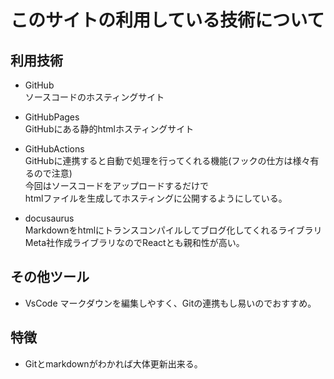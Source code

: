 # このサイトの利用している技術について

## 利用技術

* GitHub  
  ソースコードのホスティングサイト

* GitHubPages  
  GitHubにある静的htmlホスティングサイト

* GitHubActions  
  GitHubに連携すると自動で処理を行ってくれる機能(フックの仕方は様々有るので注意)  
  今回はソースコードをアップロードするだけで  
  htmlファイルを生成してホスティングに公開するようにしている。

* docusaurus  
  Markdownをhtmlにトランスコンパイルしてブログ化してくれるライブラリ  
  Meta社作成ライブラリなのでReactとも親和性が高い。

## その他ツール

* VsCode
  マークダウンを編集しやすく、Gitの連携もし易いのでおすすめ。

## 特徴

* Gitとmarkdownがわかれば大体更新出来る。
